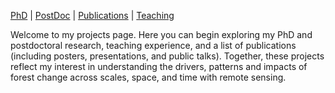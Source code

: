 [PhD](./phd)  |  [PostDoc](./postdoc) |  [Publications](./publications)  |  [Teaching](./teaching)

Welcome to my projects page. Here you can begin exploring my PhD and postdoctoral research, teaching experience, and a list of publications (including posters, presentations, and public talks). Together, these projects reflect my interest in understanding the drivers, patterns and impacts of forest change across scales, space, and time with remote sensing.
